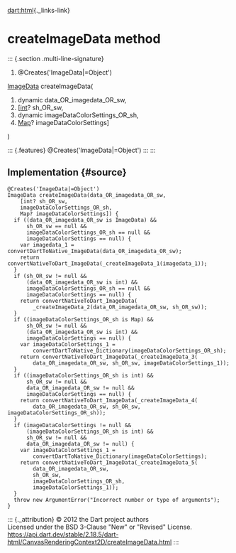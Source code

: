 [dart:html](../../dart-html/dart-html-library){._links-link}

createImageData method
======================

::: {.section .multi-line-signature}
<div>

1.  \@Creates(\'ImageData\|=Object\')

</div>

[ImageData](../imagedata-class) createImageData(

1.  dynamic data\_OR\_imagedata\_OR\_sw,
2.  \[[int](../../dart-core/int-class)? sh\_OR\_sw,
3.  dynamic imageDataColorSettings\_OR\_sh,
4.  [Map](../../dart-core/map-class)? imageDataColorSettings\]

)

::: {.features}
\@Creates(\'ImageData\|=Object\')
:::
:::

Implementation {#source}
--------------

``` {.language-dart data-language="dart"}
@Creates('ImageData|=Object')
ImageData createImageData(data_OR_imagedata_OR_sw,
    [int? sh_OR_sw,
    imageDataColorSettings_OR_sh,
    Map? imageDataColorSettings]) {
  if ((data_OR_imagedata_OR_sw is ImageData) &&
      sh_OR_sw == null &&
      imageDataColorSettings_OR_sh == null &&
      imageDataColorSettings == null) {
    var imagedata_1 = convertDartToNative_ImageData(data_OR_imagedata_OR_sw);
    return convertNativeToDart_ImageData(_createImageData_1(imagedata_1));
  }
  if (sh_OR_sw != null &&
      (data_OR_imagedata_OR_sw is int) &&
      imageDataColorSettings_OR_sh == null &&
      imageDataColorSettings == null) {
    return convertNativeToDart_ImageData(
        _createImageData_2(data_OR_imagedata_OR_sw, sh_OR_sw));
  }
  if ((imageDataColorSettings_OR_sh is Map) &&
      sh_OR_sw != null &&
      (data_OR_imagedata_OR_sw is int) &&
      imageDataColorSettings == null) {
    var imageDataColorSettings_1 =
        convertDartToNative_Dictionary(imageDataColorSettings_OR_sh);
    return convertNativeToDart_ImageData(_createImageData_3(
        data_OR_imagedata_OR_sw, sh_OR_sw, imageDataColorSettings_1));
  }
  if ((imageDataColorSettings_OR_sh is int) &&
      sh_OR_sw != null &&
      data_OR_imagedata_OR_sw != null &&
      imageDataColorSettings == null) {
    return convertNativeToDart_ImageData(_createImageData_4(
        data_OR_imagedata_OR_sw, sh_OR_sw, imageDataColorSettings_OR_sh));
  }
  if (imageDataColorSettings != null &&
      (imageDataColorSettings_OR_sh is int) &&
      sh_OR_sw != null &&
      data_OR_imagedata_OR_sw != null) {
    var imageDataColorSettings_1 =
        convertDartToNative_Dictionary(imageDataColorSettings);
    return convertNativeToDart_ImageData(_createImageData_5(
        data_OR_imagedata_OR_sw,
        sh_OR_sw,
        imageDataColorSettings_OR_sh,
        imageDataColorSettings_1));
  }
  throw new ArgumentError("Incorrect number or type of arguments");
}
```

::: {._attribution}
© 2012 the Dart project authors\
Licensed under the BSD 3-Clause \"New\" or \"Revised\" License.\
<https://api.dart.dev/stable/2.18.5/dart-html/CanvasRenderingContext2D/createImageData.html>
:::
